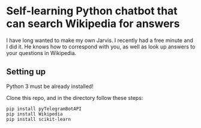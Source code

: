 # Self-learning Python chatbot that can search Wikipedia for answers

I have long wanted to make my own Jarvis. I recently had a free minute and I did it. He knows how to correspond with you, as well as look up answers to your questions in Wikipedia.

## Setting up

Python 3 must be already installed!

Clone this repo, and in the directory follow these steps:

```shell
pip install pyTelegramBotAPI
pip install Wikipedia
pip install scikit-learn
```
